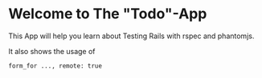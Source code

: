 Welcome to The "Todo"-App
====

This App will help you learn about Testing Rails with rspec and phantomjs.

It also shows the usage of 

    form_for ..., remote: true

